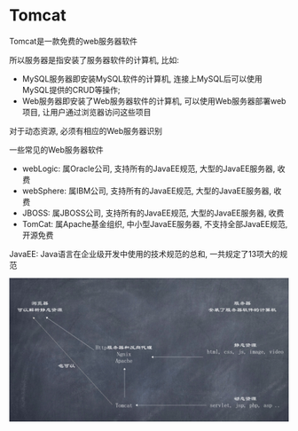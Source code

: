 # Tomcat

Tomcat是一款免费的web服务器软件

所以服务器是指安装了服务器软件的计算机, 比如: 
- MySQL服务器即安装MySQL软件的计算机, 连接上MySQL后可以使用MySQL提供的CRUD等操作; 
- Web服务器即安装了Web服务器软件的计算机, 可以使用Web服务器部署web项目, 让用户通过浏览器访问这些项目

对于动态资源, 必须有相应的Web服务器识别

一些常见的Web服务器软件
- webLogic: 属Oracle公司,  支持所有的JavaEE规范, 大型的JavaEE服务器, 收费
- webSphere: 属IBM公司,  支持所有的JavaEE规范, 大型的JavaEE服务器, 收费
- JBOSS: 属JBOSS公司,  支持所有的JavaEE规范, 大型的JavaEE服务器, 收费
- TomCat: 属Apache基金组织, 中小型JavaEE服务器, 不支持全部JavaEE规范, 开源免费

JavaEE: Java语言在企业级开发中使用的技术规范的总和, 一共规定了13项大的规范

![](images/1.png)